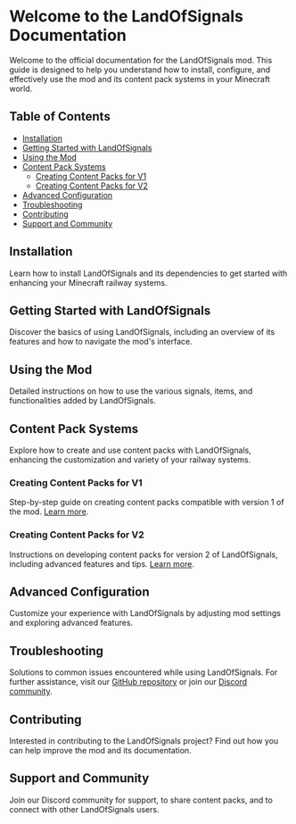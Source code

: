 # Welcome to the LandOfSignals Documentation

Welcome to the official documentation for the LandOfSignals mod. This guide is designed to help you understand how to install, configure, and effectively use the mod and its content pack systems in your Minecraft world.

## Table of Contents

- [Installation](#installation)
- [Getting Started with LandOfSignals](#getting-started-with-landofsignals)
- [Using the Mod](#using-the-mod)
- [Content Pack Systems](#content-pack-systems)
  - [Creating Content Packs for V1](ContentPacksV1.md)
  - [Creating Content Packs for V2](ContentPacksV2.md)
- [Advanced Configuration](#advanced-configuration)
- [Troubleshooting](#troubleshooting)
- [Contributing](#contributing)
- [Support and Community](#support-and-community)

## Installation

Learn how to install LandOfSignals and its dependencies to get started with enhancing your Minecraft railway systems.

## Getting Started with LandOfSignals

Discover the basics of using LandOfSignals, including an overview of its features and how to navigate the mod's interface.

## Using the Mod

Detailed instructions on how to use the various signals, items, and functionalities added by LandOfSignals.

## Content Pack Systems

Explore how to create and use content packs with LandOfSignals, enhancing the customization and variety of your railway systems.

### Creating Content Packs for V1

Step-by-step guide on creating content packs compatible with version 1 of the mod. [Learn more](ContentPacksV1.md).

### Creating Content Packs for V2

Instructions on developing content packs for version 2 of LandOfSignals, including advanced features and tips. [Learn more](ContentPacksV2.md).

## Advanced Configuration

Customize your experience with LandOfSignals by adjusting mod settings and exploring advanced features.

## Troubleshooting

Solutions to common issues encountered while using LandOfSignals. For further assistance, visit our [GitHub repository](https://github.com/LandOfRails/LandOfSignals) or join our [Discord community](https://discord.gg/ykAqHKYjVM).

## Contributing

Interested in contributing to the LandOfSignals project? Find out how you can help improve the mod and its documentation.

## Support and Community

Join our Discord community for support, to share content packs, and to connect with other LandOfSignals users.
